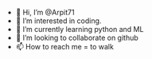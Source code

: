 - 👋 Hi, I’m @Arpit71
- 👀 I’m interested in coding.
- 🌱 I’m currently learning python and ML
- 💞️ I’m looking to collaborate on github
- 📫 How to reach me = to walk

<!---
Arpit71/Arpit71 is a ✨ special ✨ repository because its `README.md` (this file) appears on your GitHub profile.
You can click the Preview link to take a look at your changes.
--->
